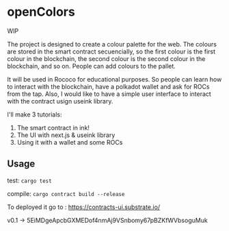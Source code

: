 # openColors

WIP

The project is designed to create a colour palette for the web. The colours are stored in the smart contract secuencially, so the first colour is the first colour in the blockchain, the second colour is the second colour in the blockchain, and so on. People can add colours to the pallet.

It will be used in Rococo for educational purposes. So people can learn how to interact with the blockchain, have a polkadot wallet and ask for ROCs from the tap. Also, I would like to have a simple user interface to interact with the contract usign useink library.

I'll make 3 tutorials:

1. The smart contract in ink!
2. The UI with next.js & useink library
3. Using it with a wallet and some ROCs

## Usage

test:
`cargo test`

compile:
`cargo contract build --release`

To deployed it go to : https://contracts-ui.substrate.io/

v0.1 -> 5EiMDgeApcbGXMEDof4nmAj9VSnbomy67pBZKfWVbsoguMuk
